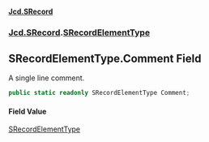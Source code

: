 #### [Jcd.SRecord](index.md 'index')
### [Jcd.SRecord](Jcd.SRecord.md 'Jcd.SRecord').[SRecordElementType](Jcd.SRecord.SRecordElementType.md 'Jcd.SRecord.SRecordElementType')

## SRecordElementType.Comment Field

A single line comment.

```csharp
public static readonly SRecordElementType Comment;
```

#### Field Value
[SRecordElementType](Jcd.SRecord.SRecordElementType.md 'Jcd.SRecord.SRecordElementType')